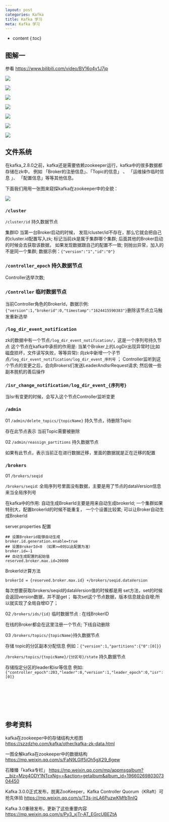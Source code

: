 ```yaml
---
layout: post
categories: Kafka
title: Kafka 学习
meta: Kafka 学习
---
```

* content
{:toc}

## 图解一

参看 <https://www.bilibili.com/video/BV16o4y1J7jp>

![]({{site.baseurl}}/images/Kafka/uTools_1695305653237.png)

![]({{site.baseurl}}/images/Kafka/uTools_1695305686406.png)

![]({{site.baseurl}}/images/Kafka/uTools_1695305732611.png)

![]({{site.baseurl}}/images/Kafka/uTools_1695305785515.png)

![]({{site.baseurl}}/images/Kafka/uTools_1695305837192.png)

![]({{site.baseurl}}/images/Kafka/uTools_1695305864979.png)

![]({{site.baseurl}}/images/Kafka/uTools_1695305892060.png)
 
## 文件系统

在kafka_2.8.0之前，kafka还是需要依赖zookeeper运行，kafka中的很多数据都存储在zk中， 
例如 「Broker的注册信息」、「Topic的信息」 、 「运维操作临时信息 」、 「配置信息」等等其他信息。

下面我们用用一张图来窥探kafka在zookeeper中的全貌：

![]({{site.baseurl}}/images/20211012/20211012113573.png)

### `/cluster`
    
`/cluster/id` 持久数据节点

集群ID 当第一台Broker启动的时候， 发现/cluster/id不存在，那么它就会把自己的cluster.id配置写入zk; 
标记当前zk是属于集群哪个集群; 后面其他的Broker启动的时候会去获取该数据， 如果发现数据跟自己的配置不一致; 
则抛出异常，加入的不是同一个集群; 数据示例：`{"version":"1","id":"0"}`

### `/controller_epoch` 持久数据节点

Controller选举次数;

### `/Controller` 临时数据节点

当前Controller角色的BrokerId，数据示例:`{"version":1,"brokerid":0,"timestamp":"1624415590383"}`删除该节点立马触发重新选举

### `/log_dir_event_notification`

zk的数据中有一个节点`/log_dir_event_notification/`，这是一个序列号持久节点 这个节点在kafka中承担的作用是: 
当某个Broker上的LogDir出现异常时(比如磁盘损坏，文件读写失败，等等异常): 
向zk中新增一个子节点`/log_dir_event_notification/log_dir_event_序列号` ；
Controller监听到这个节点的变更之后，会向Brokers们发送LeaderAndIsrRequest请求; 然后做一些副本脱机的善后操作

### `/isr_change_notification/log_dir_event_{序列号}`

当Isr有变更的时候，会写入这个节点Controller监听变更

### `/admin`

01 `/admin/delete_topics/{topicName}` 持久节点，待删除Topic

存在此节点表示 当前Topic需要被删除

02 `/admin/reassign_partitions` 持久数据节点

如果有此节点，表示当前正在进行数据迁移，里面的数据就是正在迁移的配置

### `/brokers`

01 `/brokers/seqid`

`/brokers/seqid`: 全局序列号里面没有数据，主要是用了节点的dataVersion信息来当全局序列号

在kafka中的作用: 自动生成BrokerId主要是用来自动生成brokerId; 一个集群如果特别大，配置brokerId的时候不能重复，
一个个设置比较累; 可以让Broker自动生成BrokerId

server.properties 配置
```
## 设置Brokerid能够自动生成
broker.id.generation.enable=true
## 设置BrokerId<0 （如果>=0则以此配置为准）
broker.id=-1
## 自动生成配置的起始值
reserved.broker.max.id=20000
```

BrokerId计算方法

`brokerId = {reserved.broker.max.id} +/brokers/seqid.dataVersion`

每次想要获取/brokers/seqid的dataVersion值的时候都是用 set方法，set的时候会返回version数据，并不是get；
每次set这个节点数据，版本信息就会自增;所以就实现了全局自增ID了；

02 `/brokers/ids/{id}` 临时数据节点 : 在线BrokerID

在线的Broker都会在这里注册一个节点; 下线自动删除

03 `/brokers/topics/{topicName}`持久数据节点

存储 topic的分区副本分配信息 例如：`{"version":1,"partitions":{"0":[0]}}`

`/brokers/topics/{topicName}/{分区号}/state` 持久数据节点

存储指定分区的leader和isr等信息 例如:`{"controller_epoch":203,"leader":0,"version":1,"leader_epoch":0,"isr":[0]}`






<br/><br/><br/><br/><br/>
## 参考资料

kafka在zookeeper中的存储结构大榄图 <https://szzdzhp.com/kafka/other/kafka-zk-data.html>

一图全解kafka在zookeeper中的数据结构 <https://mp.weixin.qq.com/s/FaN9LGIf5iOh5gX29_6gew>

石臻臻「kafka专栏」 <https://mp.weixin.qq.com/mp/appmsgalbum?__biz=Mzg4ODY1NTcxNg==&action=getalbum&album_id=1966026980307304450>

Kafka 3.0.0正式发布，脱离ZooKeeper，Kafka Controller Quorum（KRaft）可抢先体验 <https://mp.weixin.qq.com/s/T3s-inLA6PuzwKMfb1InIQ>

Kafka 3.0重磅发布，更新了这些重要内容 <https://mp.weixin.qq.com/s/Py3_xjTr-AT_EGrcUBEZtA>

